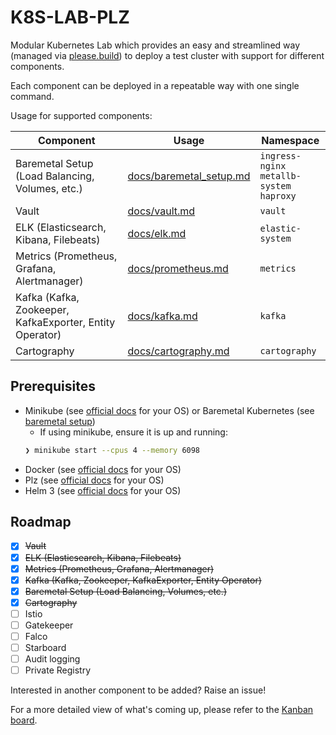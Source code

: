 # K8S-LAB-PLZ

Modular Kubernetes Lab which provides an easy and streamlined way (managed via [please.build](https://please.build/)) to deploy a test cluster with support for different components.

Each component can be deployed in a repeatable way with one single command.

Usage for supported components:

| Component                                                | Usage                                              | Namespace                                        |
| -------------------------------------------------------- | -------------------------------------------------- | ------------------------------------------------ |
| Baremetal Setup (Load Balancing, Volumes, etc.)          | [docs/baremetal_setup.md](docs/baremetal_setup.md) | `ingress-nginx`<br>`metallb-system`<br>`haproxy` |
| Vault                                                    | [docs/vault.md](docs/vault.md)                     | `vault`                                          |
| ELK (Elasticsearch, Kibana, Filebeats)                   | [docs/elk.md](docs/elk.md)                         | `elastic-system`                                 |
| Metrics (Prometheus, Grafana, Alertmanager)              | [docs/prometheus.md](docs/prometheus.md)           | `metrics`                                        |
| Kafka (Kafka, Zookeeper, KafkaExporter, Entity Operator) | [docs/kafka.md](docs/kafka.md)                     | `kafka`                                          |
| Cartography                                              | [docs/cartography.md](docs/cartography.md)         | `cartography`                                    |


## Prerequisites
* Minikube (see [official docs](https://kubernetes.io/docs/tasks/tools/install-minikube/) for your OS) or Baremetal Kubernetes (see [baremetal setup](docs/baremetal_setup.md))
  * If using minikube, ensure it is up and running:
  ```bash
  ❯ minikube start --cpus 4 --memory 6098
  ```
* Docker (see [official docs](https://docs.docker.com/get-docker/) for your OS)
* Plz (see [official docs](https://please.build/quickstart.html) for your OS)
* Helm 3 (see [official docs](https://helm.sh/docs/intro/install/) for your OS)


## Roadmap
* [X] ~~Vault~~
* [X] ~~ELK (Elasticsearch, Kibana, Filebeats)~~
* [X] ~~Metrics (Prometheus, Grafana, Alertmanager)~~
* [X] ~~Kafka (Kafka, Zookeeper, KafkaExporter, Entity Operator)~~
* [X] ~~Baremetal Setup (Load Balancing, Volumes, etc.)~~
* [X] ~~Cartography~~
* [ ] Istio
* [ ] Gatekeeper
* [ ] Falco
* [ ] Starboard
* [ ] Audit logging
* [ ] Private Registry

Interested in another component to be added? Raise an issue!

For a more detailed view of what's coming up, please refer to the
[Kanban board](https://github.com/marco-lancini/k8s-lab/projects/1).
